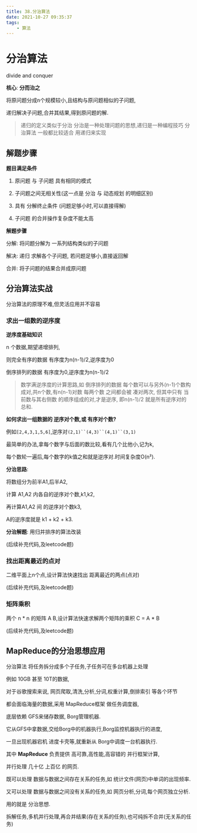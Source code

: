 ```yaml
---
title: 38.分治算法
date: 2021-10-27 09:35:37
tags: 
    - 算法
---
```


# 分治算法

divide and conquer

__核心__: __分而治之__

将原问题分成n个规模较小,且结构与原问题相似的子问题,

递归解决子问题,合并其结果,得到原问题的解.

> 递归的定义类似于分治
> 分治是一种处理问题的思想,递归是一种编程技巧
> 分治算法 一般都比较适合 用递归来实现

## 解题步骤

__题目满足条件__

1. 原问题 与 子问题 具有相同的模式

2. 子问题之间无相关性(这一点是 分治 与 动态规划 的明细区别)

3. 具有 分解终止条件 (问题足够小时,可以直接得解)

4. 子问题 的合并操作复杂度不能太高

__解题步骤__

分解: 将问题分解为 一系列结构类似的子问题

解决: 递归 求解各个子问题, 若问题足够小,直接返回解

合并: 将子问题的结果合并成原问题

## 分治算法实战

分治算法的原理不难,但灵活应用并不容易

### 求出一组数的逆序度

__逆序度基础知识__

n 个数据,期望递增排列,

则完全有序的数据 有序度为n(n-1)/2,逆序度为0

倒序排列的数据 有序度为0,逆序度为n(n-1)/2

> 数学满逆序度的计算思路,如 倒序排列的数据
> 每个数可以与另外(n-1)个数构成对,共n个数,有n(n-1)对数
> 每两个数 之间都会被 凑对两次,
> 但其中只有 当前数与其右侧数 的顺序组成的对,才是逆序,
> 即n(n-1)/2 就是所有逆序对的总和.


__如何求出一组数据的 逆序对个数,或 有序对个数?__

例如`[2,4,3,1,5,6]`,逆序对`(2,1)``(4,3)``(4,1)``(3,1)`


最简单的办法,拿每个数字与后面的数比较,看有几个比他小,记为k,

每个数轮一遍后,每个数字的k值之和就是逆序对.时间复杂度O(n²).


__分治思路__:

将数组分为前半A1,后半A2,

计算 A1,A2 内各自的逆序对个数,k1,k2,

再计算A1,A2 间 的逆序对个数k3,

A的逆序度就是 k1 + k2 + k3.

__分治解题__: 用归并排序的算法改装

(后续补充代码,及leetcode题)

### 找出距离最近的点对

二维平面上n个点,设计算法快速找出 距离最近的两点(点对)

(后续补充代码,及leetcode题)

### 矩阵乘积

两个 n * n 的矩阵 A B,设计算法快速求解两个矩阵的乘积 C = A * B

(后续补充代码,及leetcode题)

## MapReduce的分治思想应用

分治算法 将任务拆分成多个子任务,子任务可在多台机器上处理

例如 10GB 甚至 10T的数据,

对于谷歌搜索来说, 网页爬取,清洗,分析,分词,权重计算,倒排索引 等各个环节

都会面临海量的数据,采用 MapReduce框架 做任务调度器,

底层依赖 GFS来储存数据, Borg管理机器.

它从GFS中拿数据,交给Borg中的机器执行,Borg监控机器执行的进度,

一旦出现机器宕机 进度卡壳等,就重新从 Borg中调度一台机器执行.


其中 __MapReduce__ 负责提供 高可靠,高性能,高容错的 并行框架计算,

并行处理 几十亿 上百亿 的网页.

既可以处理 数据与数据之间存在关系的任务,如 统计文件(网页)中单词的出现频率.

又可以处理 数据与数据之间没有关系的任务,如 网页分析,分词,每个网页独立分析.

用的就是 分治思想.

拆解任务,多机并行处理,再合并结果(存在关系的任务),也可纯拆不合并(无关系的任务)



